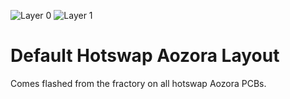 ![Layer 0](https://i.imgur.com/vMlejRJ.png)
![Layer 1](https://i.imgur.com/UH1lTdS.png)

# Default Hotswap Aozora Layout

Comes flashed from the fractory on all hotswap Aozora PCBs. 